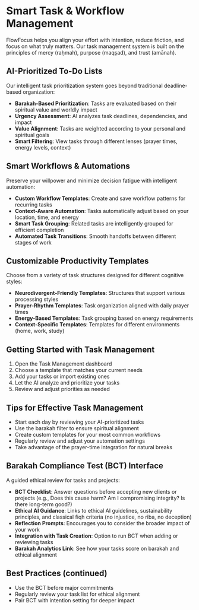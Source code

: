 # Smart Task & Workflow Management

FlowFocus helps you align your effort with intention, reduce friction, and focus on what truly matters. Our task management system is built on the principles of mercy (raḥmah), purpose (maqṣad), and trust (amānah).

## AI-Prioritized To-Do Lists

Our intelligent task prioritization system goes beyond traditional deadline-based organization:

- **Barakah-Based Prioritization**: Tasks are evaluated based on their spiritual value and worldly impact
- **Urgency Assessment**: AI analyzes task deadlines, dependencies, and impact
- **Value Alignment**: Tasks are weighted according to your personal and spiritual goals
- **Smart Filtering**: View tasks through different lenses (prayer times, energy levels, context)

## Smart Workflows & Automations

Preserve your willpower and minimize decision fatigue with intelligent automation:

- **Custom Workflow Templates**: Create and save workflow patterns for recurring tasks
- **Context-Aware Automation**: Tasks automatically adjust based on your location, time, and energy
- **Smart Task Grouping**: Related tasks are intelligently grouped for efficient completion
- **Automated Task Transitions**: Smooth handoffs between different stages of work

## Customizable Productivity Templates

Choose from a variety of task structures designed for different cognitive styles:

- **Neurodivergent-Friendly Templates**: Structures that support various processing styles
- **Prayer-Rhythm Templates**: Task organization aligned with daily prayer times
- **Energy-Based Templates**: Task grouping based on energy requirements
- **Context-Specific Templates**: Templates for different environments (home, work, study)

## Getting Started with Task Management

1. Open the Task Management dashboard
2. Choose a template that matches your current needs
3. Add your tasks or import existing ones
4. Let the AI analyze and prioritize your tasks
5. Review and adjust priorities as needed

## Tips for Effective Task Management

- Start each day by reviewing your AI-prioritized tasks
- Use the barakah filter to ensure spiritual alignment
- Create custom templates for your most common workflows
- Regularly review and adjust your automation settings
- Take advantage of the prayer-time integration for natural breaks

## Barakah Compliance Test (BCT) Interface

A guided ethical review for tasks and projects:

- **BCT Checklist**: Answer questions before accepting new clients or projects (e.g., Does this cause harm? Am I compromising integrity? Is there long-term good?)
- **Ethical AI Guidance**: Links to ethical AI guidelines, sustainability principles, and classical fiqh criteria (no injustice, no riba, no deception)
- **Reflection Prompts**: Encourages you to consider the broader impact of your work
- **Integration with Task Creation**: Option to run BCT when adding or reviewing tasks
- **Barakah Analytics Link**: See how your tasks score on barakah and ethical alignment

## Best Practices (continued)

- Use the BCT before major commitments
- Regularly review your task list for ethical alignment
- Pair BCT with intention setting for deeper impact 